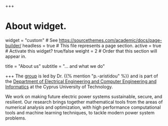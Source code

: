 +++
# About widget.
widget = "custom"  # See https://sourcethemes.com/academic/docs/page-builder/
headless = true  # This file represents a page section.
active = true  # Activate this widget? true/false
weight = 2  # Order that this section will appear in.

title = "About us"
subtitle = "... and what we do"


+++
The [group](people/) is led by Dr. {{% mention "p.-aristidou" %}} and is part of the [Department of Electrical Engineering and Computer Engineering and Informatics](https://www.cut.ac.cy/faculties/fet/eecei/?languageId=1) at the Cyprus University of Technology.

We work on making future electric power systems sustainable, secure, and resilient. Our research brings together mathematical tools from the areas of numerical analysis and optimization, with high performance computational tools and machine learning techniques, to tackle modern power system problems.
